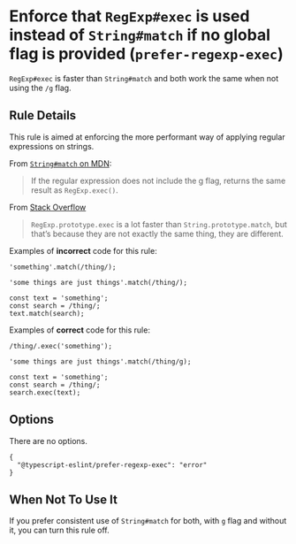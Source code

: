 Enforce that `RegExp#exec` is used instead of `String#match` if no global flag is provided (`prefer-regexp-exec`)
=================================================================================================================

`RegExp#exec` is faster than `String#match` and both work the same when not using the `/g` flag.

Rule Details
------------

This rule is aimed at enforcing the more performant way of applying regular expressions on strings.

From [`String#match` on MDN](https://developer.mozilla.org/en-US/docs/Web/JavaScript/Reference/Global_Objects/String/match):

> If the regular expression does not include the g flag, returns the same result as `RegExp.exec()`.

From [Stack Overflow](https://stackoverflow.com/questions/9214754/what-is-the-difference-between-regexp-s-exec-function-and-string-s-match-fun)

> `RegExp.prototype.exec` is a lot faster than `String.prototype.match`, but that’s because they are not exactly the same thing, they are different.

Examples of **incorrect** code for this rule:

    'something'.match(/thing/);

    'some things are just things'.match(/thing/);

    const text = 'something';
    const search = /thing/;
    text.match(search);

Examples of **correct** code for this rule:

    /thing/.exec('something');

    'some things are just things'.match(/thing/g);

    const text = 'something';
    const search = /thing/;
    search.exec(text);

Options
-------

There are no options.

    {
      "@typescript-eslint/prefer-regexp-exec": "error"
    }

When Not To Use It
------------------

If you prefer consistent use of `String#match` for both, with `g` flag and without it, you can turn this rule off.
